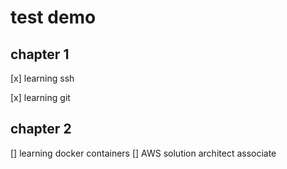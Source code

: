 # test demo
## chapter 1

[x] learning ssh
 
[x] learning git

## chapter 2

[] learning docker containers
[] AWS solution architect associate 
